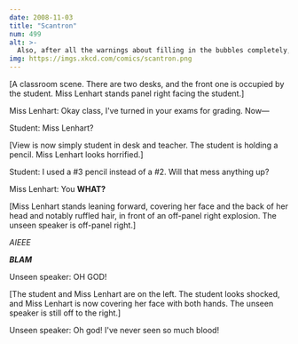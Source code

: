 ```yaml
---
date: 2008-11-03
title: "Scantron"
num: 499
alt: >-
  Also, after all the warnings about filling in the bubbles completely, I spent like 30 seconds on each one.
img: https://imgs.xkcd.com/comics/scantron.png
---
```

[A classroom scene. There are two desks, and the front one is occupied by the student. Miss Lenhart stands panel right facing the student.]

Miss Lenhart: Okay class, I've turned in your exams for grading. Now—

Student: Miss Lenhart?

[View is now simply student in desk and teacher. The student is holding a pencil. Miss Lenhart looks horrified.]

Student: I used a #3 pencil instead of a #2. Will that mess anything up?

Miss Lenhart: You **WHAT?**

[Miss Lenhart stands leaning forward, covering her face and the back of her head and notably ruffled hair, in front of an off-panel right explosion. The unseen speaker is off-panel right.]

*AIEEE*

***BLAM***

Unseen speaker: OH GOD!

[The student and Miss Lenhart are on the left. The student looks shocked, and Miss Lenhart is now covering her face with both hands. The unseen speaker is still off to the right.]

Unseen speaker: Oh god! I've never seen so much blood!
